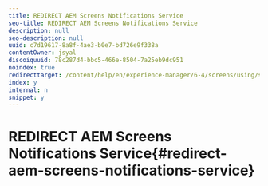 ```yaml
---
title: REDIRECT AEM Screens Notifications Service
seo-title: REDIRECT AEM Screens Notifications Service
description: null
seo-description: null
uuid: c7d19617-8a8f-4ae3-b0e7-bd726e9f338a
contentOwner: jsyal
discoiquuid: 78c287d4-bbc5-466e-8504-7a25eb9dc951
noindex: true
redirecttarget: /content/help/en/experience-manager/6-4/screens/using/screens-notifications-service
index: y
internal: n
snippet: y
---
```


# REDIRECT AEM Screens Notifications Service{#redirect-aem-screens-notifications-service}

